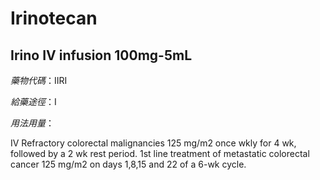 # Irinotecan

## Irino IV infusion 100mg-5mL

*藥物代碼*：IIRI

*給藥途徑*：I

*用法用量*：

IV 
Refractory colorectal malignancies 125 mg/m2 once wkly for 4 wk, followed by a 2 wk rest period. 
1st line treatment of metastatic colorectal cancer 125 mg/m2 on days 1,8,15 and 22 of a 6-wk cycle.

